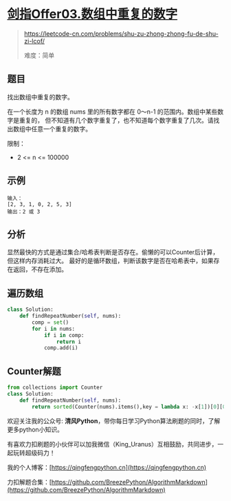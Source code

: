 # [剑指Offer03.数组中重复的数字](https://leetcode-cn.com/problems/shu-zu-zhong-zhong-fu-de-shu-zi-lcof/)
> https://leetcode-cn.com/problems/shu-zu-zhong-zhong-fu-de-shu-zi-lcof/
> 
> 难度：简单

## 题目

找出数组中重复的数字。


在一个长度为 n 的数组 nums 里的所有数字都在 0～n-1 的范围内。数组中某些数字是重复的，
但不知道有几个数字重复了，也不知道每个数字重复了几次。请找出数组中任意一个重复的数字。

限制：
- 2 <= n <= 100000

## 示例

```
输入：
[2, 3, 1, 0, 2, 5, 3]
输出：2 或 3 
```

## 分析

显然最快的方式是通过集合/哈希表判断是否存在。偷懒的可以Counter后计算，但这样内存消耗过大。
最好的是循环数组，判断该数字是否在哈希表中，如果存在返回，不存在添加。

## 遍历数组
```python
class Solution:
    def findRepeatNumber(self, nums):
        comp = set()
        for i in nums:
            if i in comp:
                return i
            comp.add(i)
```

## Counter解题

```python
from collections import Counter
class Solution:
    def findRepeatNumber(self, nums):
        return sorted(Counter(nums).items(),key = lambda x: -x[1])[0][0]
```


欢迎关注我的公众号: **清风Python**，带你每日学习Python算法刷题的同时，了解更多python小知识。

有喜欢力扣刷题的小伙伴可以加我微信（King_Uranus）互相鼓励，共同进步，一起玩转超级码力！

我的个人博客：[https://qingfengpython.cn](https://qingfengpython.cn)

力扣解题合集：[https://github.com/BreezePython/AlgorithmMarkdown](https://github.com/BreezePython/AlgorithmMarkdown)